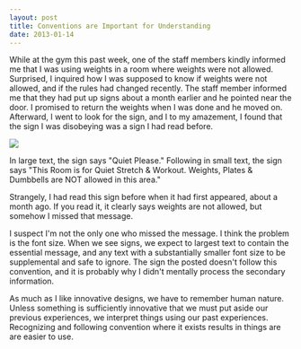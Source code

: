 ```yaml
---
layout: post
title: Conventions are Important for Understanding
date: 2013-01-14
---
```


While at the gym this past week, one of the staff members kindly informed me that I was using weights in a room where weights were not allowed. Surprised, I inquired how I was supposed to know if weights were not allowed, and if the rules had changed recently. The staff member informed me that they had put up signs about a month earlier and he pointed near the door. I promised to return the weights when I was done and he moved on. Afterward, I went to look for the sign, and I to my amazement, I found that the sign I was disobeying was a sign I had read before.

![](https://s3-us-west-2.amazonaws.com/ficksworkshop/media/blog/conventions-are-important-for-understanding/sign.jpg)

In large text, the sign says "Quiet Please." Following in small text, the sign says "This Room is for Quiet Stretch & Workout. Weights, Plates & Dumbbells are NOT allowed in this area."

Strangely, I had read this sign before when it had first appeared, about a month ago. If you read it, it clearly says weights are not allowed, but somehow I missed that message.

I suspect I'm not the only one who missed the message. I think the problem is the font size. When we see signs, we expect to largest text to contain the essential message, and any text with a substantially smaller font size to be supplemental and safe to ignore. The sign the posted doesn't follow this convention, and it is probably why I didn't mentally process the secondary information.

As much as I like innovative designs, we have to remember human nature. Unless something is sufficiently innovative that we must put aside our previous experiences, we interpret things using our past experiences. Recognizing and following convention where it exists results in things are are easier to use.